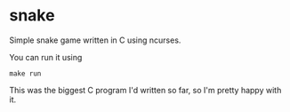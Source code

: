 snake
=====

Simple snake game written in C using ncurses.

You can run it using

```
make run
```

This was the biggest C program I'd written so far, so I'm pretty happy with it.
